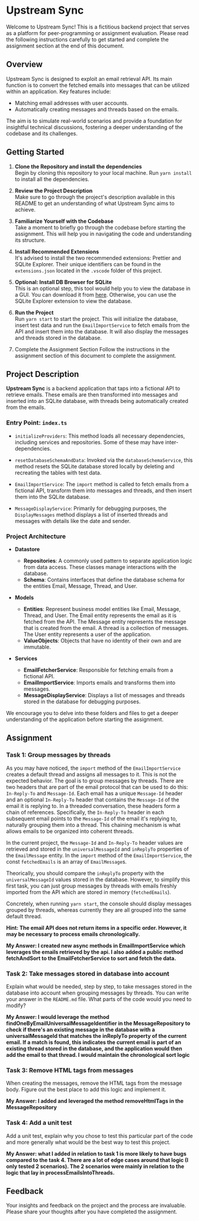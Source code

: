 # Upstream Sync

Welcome to Upstream Sync! This is a fictitious backend project that serves as a platform for peer-programming or assignment evaluation. Please read the following instructions carefully to get started and complete the assignment section at the end of this document.

## Overview

Upstream Sync is designed to exploit an email retrieval API. Its main function is to convert the fetched emails into messages that can be utilized within an application. Key features include:

- Matching email addresses with user accounts.
- Automatically creating messages and threads based on the emails.

The aim is to simulate real-world scenarios and provide a foundation for insightful technical discussions, fostering a deeper understanding of the codebase and its challenges.

## Getting Started

1. **Clone the Repository and install the dependencies**  
   Begin by cloning this repository to your local machine.
   Run `yarn install` to install all the dependencies.

2. **Review the Project Description**  
   Make sure to go through the project's description available in this README to get an understanding of what Upstream Sync aims to achieve.

3. **Familiarize Yourself with the Codebase**  
   Take a moment to briefly go through the codebase before starting the assignment. This will help you in navigating the code and understanding its structure.

4. **Install Recommended Extensions**  
   It's advised to install the two recommended extensions: Prettier and SQLite Explorer. Their unique identifiers can be found in the `extensions.json` located in the `.vscode` folder of this project.

5. **Optional: Install DB Browser for SQLite**  
   This is an optional step, this tool would help you to view the database in a GUI. You can download it from [here](https://sqlitebrowser.org/dl/). Otherwise, you can use the SQLite Explorer extension to view the database.

6. **Run the Project**  
   Run `yarn start` to start the project. This will initialize the database, insert test data and run the `EmailImportService` to fetch emails from the API and insert them into the database. It will also display the messages and threads stored in the database.

7. Complete the Assignment Section
   Follow the instructions in the assignment section of this document to complete the assignment.

## Project Description

**Upstream Sync** is a backend application that taps into a fictional API to retrieve emails. These emails are then transformed into messages and inserted into an SQLite database, with threads being automatically created from the emails.

### Entry Point: `index.ts`

- `initializeProviders`: This method loads all necessary dependencies, including services and repositories. Some of these may have inter-dependencies.

- `resetDatabaseSchemaAndData`: Invoked via the `databaseSchemaService`, this method resets the SQLite database stored locally by deleting and recreating the tables with test data.

- `EmailImportService`: The `import` method is called to fetch emails from a fictional API, transform them into messages and threads, and then insert them into the SQLite database.

- `MessageDisplayService`: Primarily for debugging purposes, the `DisplayMessages` method displays a list of inserted threads and messages with details like the date and sender.

### Project Architecture

- **Datastore**

  - **Repositories**: A commonly used pattern to separate application logic from data access. These classes manage interactions with the database.
  - **Schema**: Contains interfaces that define the database schema for the entities Email, Message, Thread, and User.

- **Models**

  - **Entities**: Represent business model entities like Email, Message, Thread, and User. The Email entity represents the email as it is fetched from the API. The Message entity represents the message that is created from the email. A thread is a collection of messages. The User entity represents a user of the application.
  - **ValueObjects**: Objects that have no identity of their own and are immutable.

- **Services**
  - **EmailFetcherService**: Responsible for fetching emails from a fictional API.
  - **EmailImportService**: Imports emails and transforms them into messages.
  - **MessageDisplayService**: Displays a list of messages and threads stored in the database for debugging purposes.

We encourage you to delve into these folders and files to get a deeper understanding of the application before starting the assignment.

## Assignment

### Task 1: Group messages by threads

As you may have noticed, the `import` method of the `EmailImportService` creates a default thread and assigns all messages to it. This is not the expected behavior. The goal is to group messages by threads. There are two headers that are part of the email protocol that can be used to do this: `In-Reply-To` and `Message-Id`. Each email has a unique `Message-Id` header and an optional `In-Reply-To` header that contains the `Message-Id` of the email it is replying to. In a threaded conversation, these headers form a chain of references. Specifically, the `In-Reply-To` header in each subsequent email points to the `Message-Id` of the email it's replying to, naturally grouping them into a thread. This chaining mechanism is what allows emails to be organized into coherent threads.

In the current project, the `Message-Id` and `In-Reply-To` header values are retrieved and stored in the `universalMessageId` and `inReplyTo` properties of the `EmailMessage` entity. In the `import` method of the `EmailImportService`, the const `fetchedEmails` is an array of `EmailMessage`s.

Theorically, you should compare the `inReplyTo` property with the `universalMessageId` values stored in the database. However, to simplify this first task, you can just group messages by threads with emails freshly imported from the API which are stored in memory (`fetchedEmails`).

Concretely, when running `yarn start`, the console should display messages grouped by threads, whereas currently they are all grouped into the same default thread.

**Hint: The email API does not return items in a specific order. However, it may be necessary to process emails chronologically.**

**My Answer: I created new async methods in EmailImportService which leverages the emails retrieved by the api. I also added a public method fetchAndSort to the EmailFetcherService to sort and fetch the data.**

### Task 2: Take messages stored in database into account

Explain what would be needed, step by step, to take messages stored in the database into account when grouping messages by threads. You can write your answer in the `README.md` file. What parts of the code would you need to modify?

**My Answer: I would leverage the method findOneByEmailUniversalMessageIdentifier in the MessageRepository to check if there's an existing message in the database with a universalMessageId that matches the inReplyTo property of the current email. If a match is found, this indicates the current email is part of an existing thread stored in the database, and the application would then add the email to that thread. I would maintain the chronological sort logic**

### Task 3: Remove HTML tags from messages

When creating the messages, remove the HTML tags from the message body. Figure out the best place to add this logic and implement it.

**My Answer: I added and leveraged the method removeHtmlTags in the MessageRepository**

### Task 4: Add a unit test

Add a unit test, explain why you chose to test this particular part of the code and more generally what would be the best way to test this project.

**My Answer: what I added in relation to task 1 is more likely to have bugs compared to the task 4. There are a lot of edge cases around that logic (I only tested 2 scenarios). The 2 scenarios were mainly in relation to the logic that lay in processEmailsIntoThreads.**

## Feedback

Your insights and feedback on the project and the process are invaluable. Please share your thoughts after you have completed the assignment.
